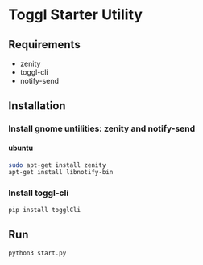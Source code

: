 # Toggl Starter Utility

## Requirements
 * zenity
 * toggl-cli
 * notify-send

## Installation

### Install gnome untilities: zenity and notify-send

#### ubuntu
```bash 
sudo apt-get install zenity
apt-get install libnotify-bin
```

### Install toggl-cli

```bash
pip install togglCli
```

## Run

```bash
python3 start.py
```